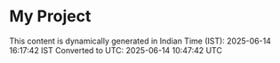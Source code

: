 # My Project

This content is dynamically generated in Indian Time (IST): 2025-06-14 16:17:42 IST
Converted to UTC: 2025-06-14 10:47:42 UTC
